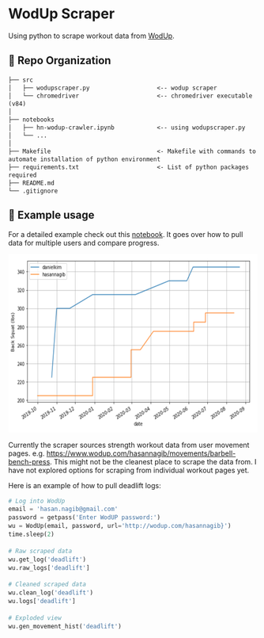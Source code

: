# WodUp Scraper
Using python to scrape workout data from [WodUp](https://www.wodup.com/).

:open_file_folder: Repo Organization
--------------------------------

    ├── src                     
    │   ├── wodupscraper.py                   <-- wodup scraper    
    │   └── chromedriver                      <-- chromedriver executable (v84)      
    │
    ├── notebooks          
    │   ├── hn-wodup-crawler.ipynb            <-- using wodupscraper.py
    │   └── ...            
    │
    ├── Makefile                              <- Makefile with commands to automate installation of python environment
    ├── requirements.txt                      <- List of python packages required     
    ├── README.md
    └── .gitignore         

:blue_book: Example usage
--------------------------------
For a detailed example check out this [notebook](https://github.com/hnagib/WodUp-Scraper/blob/master/notebooks/hn-wodup-crawler.ipynb). It goes over how to pull data for multiple users and compare progress. 

<img width="600" height="360" src="https://github.com/hnagib/WodUp-Scraper/blob/master/img/back-squat-example.png">

Currently the scraper sources strength workout data from user movement pages. e.g. https://www.wodup.com/hasannagib/movements/barbell-bench-press. This might not be the cleanest place to scrape the data from. I have not explored options for scraping from individual workout pages yet. 

Here is an example of how to pull deadlift logs:
```python
# Log into WodUp
email = 'hasan.nagib@gmail.com'
password = getpass('Enter WodUP password:')
wu = WodUp(email, password, url='http://wodup.com/hasannagib}')
time.sleep(2)
    
# Raw scraped data
wu.get_log('deadlift')
wu.raw_logs['deadlift']

# Cleaned scraped data
wu.clean_log('deadlift')
wu.logs['deadlift']

# Exploded view
wu.gen_movement_hist('deadlift')
```
